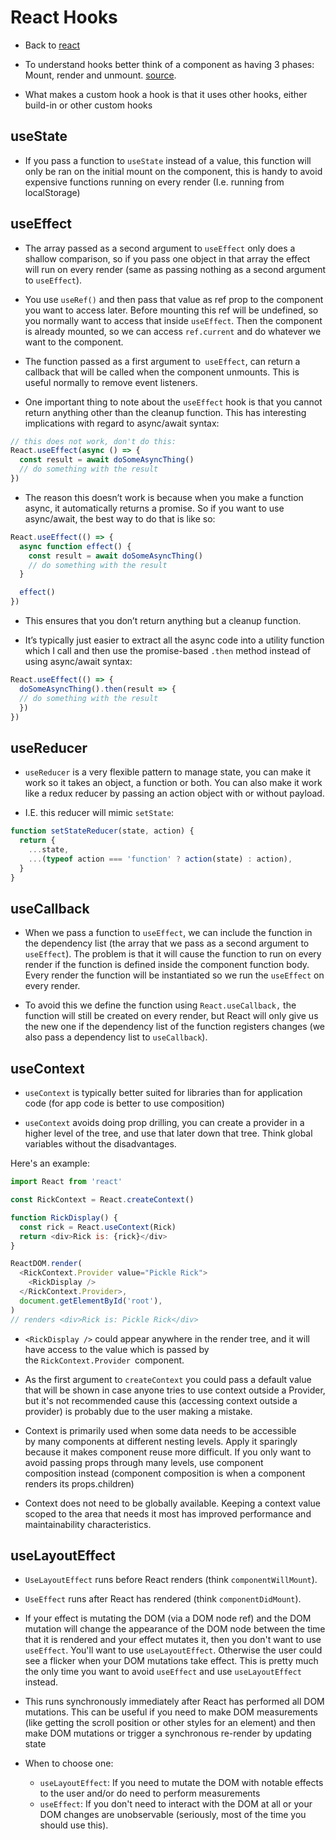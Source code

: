 # React Hooks
- Back to [react](./index.md)

- To understand hooks better think of a component as having 3 phases: Mount, render and unmount. [source](https://epicreact.dev/modules/react-hooks/hooks-flow).

- What makes a custom hook a hook is that it uses other hooks, either build-in or other custom hooks

## useState
- If you pass a function to `useState` instead of a value, this function will only be ran on the initial mount on the component, this is handy to avoid expensive functions running on every render (I.e. running from localStorage)

## useEffect
- The array passed as a second argument to `useEffect` only does a shallow comparison, so if you pass one object in that array the effect will run on every render (same as passing nothing as a second argument to `useEffect`).


- You use `useRef()` and then pass that value as ref prop to the component you want to access later. Before mounting this ref will be undefined, so you normally want to access that inside `useEffect`. Then the component is already mounted, so we can access `ref.current` and do whatever we want to the component.


- The function passed as a first argument to` useEffect`, can return a callback that will be called when the component unmounts. This is useful normally to remove event listeners.


- One important thing to note about the `useEffect` hook is that you cannot return anything other than the cleanup function. This has interesting implications with regard to async/await syntax:

```js
// this does not work, don't do this:
React.useEffect(async () => {
  const result = await doSomeAsyncThing()
  // do something with the result
})
```

- The reason this doesn’t work is because when you make a function async, it automatically returns a promise. So if you want to use async/await, the best way to do that is like so:

```js
React.useEffect(() => {
  async function effect() {
    const result = await doSomeAsyncThing()
	// do something with the result
  }

  effect()
})
```
- This ensures that you don’t return anything but a cleanup function.

- It’s typically just easier to extract all the async code into a utility function which I call and then use the promise-based `.then` method instead of using async/await syntax:

```js
React.useEffect(() => {
  doSomeAsyncThing().then(result => {
  // do something with the result
  })
})
```

## useReducer
- `useReducer` is a very flexible pattern to manage state, you can make it work so it takes an object, a function or both. You can also make it work like a redux reducer by passing an action object with or without payload.

- I.E. this reducer will mimic `setState`:

```js
function setStateReducer(state, action) {
  return {
	...state,
	...(typeof action === 'function' ? action(state) : action),
  }
}
```

## useCallback
- When we pass a function to `useEffect`, we can include the function in the dependency list (the array that we pass as a second argument to `useEffect`). The problem is that it will cause the function to run on every render if the function is defined inside the component function body. Every render the function will be instantiated so we run the `useEffect` on every render.

- To avoid this we define the function using `React.useCallback,` the function will still be created on every render, but React will only give us the new one if the dependency list of the function registers changes (we also pass a dependency list to `useCallback`).

## useContext
- `useContext` is typically better suited for libraries than for application code (for app code is better to use composition)

- `useContext` avoids doing prop drilling, you can create a provider in a higher level of the tree, and use that later down that tree. Think global variables without the disadvantages.

Here's an example:

```js
import React from 'react'

const RickContext = React.createContext()

function RickDisplay() {
  const rick = React.useContext(Rick)
  return <div>Rick is: {rick}</div>
}

ReactDOM.render(
  <RickContext.Provider value="Pickle Rick">
    <RickDisplay />
  </RickContext.Provider>,
  document.getElementById('root'),
)
// renders <div>Rick is: Pickle Rick</div>
```

- `<RickDisplay />` could appear anywhere in the render tree, and it will have access to the value which is passed by the `RickContext.Provider `component.

- As the first argument to `createContext` you could pass a default value that will be shown in case anyone tries to use context outside a Provider, but it's not recommended cause this (accessing context outside a provider) is probably due to the user making a mistake.

- Context is primarily used when some data needs to be accessible by many components at different nesting levels. Apply it sparingly because it makes component reuse more difficult. If you only want to avoid passing props through many levels, use  component composition instead (component composition is when a component renders its props.children)

- Context does not need to be globally available. Keeping a context value scoped to the area that needs it most has improved performance and maintainability characteristics.

## useLayoutEffect
- `UseLayoutEffect` runs before React renders (think `componentWillMount`).
- `UseEffect` runs after React has rendered (think `componentDidMount`).

- If your effect is mutating the DOM (via a DOM node ref) and the DOM mutation will change the appearance of the DOM node between the time that it is rendered and your effect mutates it, then you don't want to use `useEffect`. You'll want to use `useLayoutEffect`. Otherwise the user could see a flicker when your DOM mutations take effect. This is pretty much the only time you want to avoid `useEffect` and use `useLayoutEffect` instead. 

- This runs synchronously immediately after React has performed all DOM mutations. This can be useful if you need to make DOM measurements (like getting the scroll position or other styles for an element) and then make DOM mutations or trigger a synchronous re-render by updating state
 
- When to choose one:
  - `useLayoutEffect`: If you need to mutate the DOM with notable effects to the user and/or do need to perform measurements
  - `useEffect`: If you don't need to interact with the DOM at all or your DOM changes are unobservable (seriously, most of the time you should use this).


